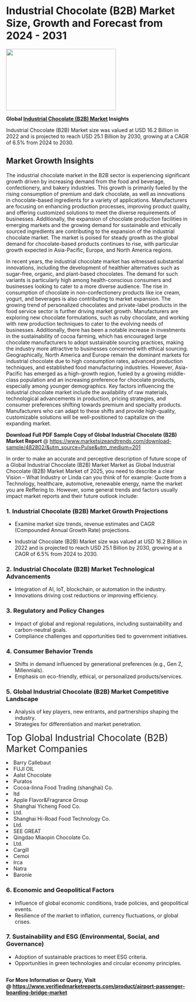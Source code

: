 <H1>Industrial Chocolate (B2B) Market Size, Growth and Forecast from 2024 - 2031</H1><img class="aligncenter size-medium wp-image-584254" src="https://thirdeyenews.in/wp-content/uploads/2024/09/Global-Market-Research-300x168.jpeg" alt="" width="300" height="168" /><p><strong>Global&nbsp;<a href="https://www.marketsizeandtrends.com/download-sample/482802/&amp;utm_source=Pulse&amp;utm_medium=201">Industrial Chocolate (B2B) Market</a> Insights</strong></p><p>Industrial Chocolate (B2B) Market size was valued at USD 16.2 Billion in 2022 and is projected to reach USD 25.1 Billion by 2030, growing at a CAGR of 6.5% from 2024 to 2030.</p><p><h2>Market Growth Insights</h2> <p>The industrial chocolate market in the B2B sector is experiencing significant growth driven by increasing demand from the food and beverage, confectionery, and bakery industries. This growth is primarily fueled by the rising consumption of premium and dark chocolate, as well as innovations in chocolate-based ingredients for a variety of applications. Manufacturers are focusing on enhancing production processes, improving product quality, and offering customized solutions to meet the diverse requirements of businesses. Additionally, the expansion of chocolate production facilities in emerging markets and the growing demand for sustainable and ethically sourced ingredients are contributing to the expansion of the industrial chocolate market. The market is poised for steady growth as the global demand for chocolate-based products continues to rise, with particular growth expected in Asia-Pacific, Europe, and North America regions. </p> <p>In recent years, the industrial chocolate market has witnessed substantial innovations, including the development of healthier alternatives such as sugar-free, organic, and plant-based chocolates. The demand for such variants is particularly high among health-conscious consumers and businesses looking to cater to a more diverse audience. The rise in consumption of chocolate in non-confectionery products like ice cream, yogurt, and beverages is also contributing to market expansion. The growing trend of personalized chocolates and private-label products in the food service sector is further driving market growth. Manufacturers are exploring new chocolate formulations, such as ruby chocolate, and working with new production techniques to cater to the evolving needs of businesses. Additionally, there has been a notable increase in investments in the sustainability of cocoa farming, which has encouraged large chocolate manufacturers to adopt sustainable sourcing practices, making the industry more attractive to businesses concerned with ethical sourcing. Geographically, North America and Europe remain the dominant markets for industrial chocolate due to high consumption rates, advanced production techniques, and established food manufacturing industries. However, Asia-Pacific has emerged as a high-growth region, fueled by a growing middle-class population and an increasing preference for chocolate products, especially among younger demographics. Key factors influencing the industrial chocolate market include the availability of raw materials, technological advancements in production, pricing strategies, and consumer preferences shifting towards premium and specialty products. Manufacturers who can adapt to these shifts and provide high-quality, customizable solutions will be well-positioned to capitalize on the expanding market. </p><p><span class=""><strong>Download Full PDF Sample Copy of Global Industrial Chocolate (B2B) Market Report</strong> @ <a href="https://www.marketsizeandtrends.com/download-sample/482802/&amp;utm_source=Pulse&amp;utm_medium=201" target="_blank">https://www.marketsizeandtrends.com/download-sample/482802/&amp;utm_source=Pulse&amp;utm_medium=201</a></span></p><p>In order to make an accurate and perceptive description of future scope of a Global&nbsp;Industrial Chocolate (B2B) Market Market as Global&nbsp;Industrial Chocolate (B2B) Market Market of 2025, you need to describe a clear Vision &ndash; What Industry or Linda can you think of for example: Quote from a Technology, healthcare, automotive, renewable energy, name the market you are Reffering to. However, some general trends and factors usually impact market reports and their future outlook include:</p><h3>1.&nbsp;<strong>Industrial Chocolate (B2B) Market Growth Projections</strong></h3><ul><li>Examine market size trends, revenue estimates and CAGR (Compounded Annual Growth Rate) projections.</li><li><p>Industrial Chocolate (B2B) Market size was valued at USD 16.2 Billion in 2022 and is projected to reach USD 25.1 Billion by 2030, growing at a CAGR of 6.5% from 2024 to 2030.</p></li></ul><h3>2.&nbsp;<strong>Industrial Chocolate (B2B) Market Technological Advancements</strong></h3><ul><li>Integration of AI, IoT, blockchain, or automation in the industry.</li><li>Innovations driving cost reductions or improving efficiency.</li></ul><h3>3.&nbsp;<strong>Regulatory and Policy Changes</strong></h3><ul><li>Impact of global and regional regulations, including sustainability and carbon-neutral goals.</li><li>Compliance challenges and opportunities tied to government initiatives.</li></ul><h3>4.&nbsp;<strong>Consumer Behavior Trends</strong></h3><ul><li>Shifts in demand influenced by generational preferences (e.g., Gen Z, Millennials).</li><li>Emphasis on eco-friendly, ethical, or personalized products/services.</li></ul><h3>5.&nbsp;<strong>Global Industrial Chocolate (B2B) Market Competitive Landscape</strong></h3><ul><li>Analysis of key players, new entrants, and partnerships shaping the industry.</li><li>Strategies for differentiation and market penetration.</li></ul><p data-pm-slice="1 1 []"><span style="color: inherit; font-family: inherit; font-size: 25px;">Top Global Industrial Chocolate (B2B) Market Companies</span></p><div class="" data-test-id=""><p><li>Barry Callebaut</li><li> FUJI OIL</li><li> Aalst Chocolate</li><li> Puratos</li><li> Cocoa-linna Food Trading (shanghai) Co.</li><li>ltd</li><li> Apple Flavor&Fragrance Group</li><li> Shanghai Yicheng Food Co.</li><li> Ltd.</li><li> Shanghai Hi-Road Food Technology Co.</li><li> Ltd.</li><li> SEE GREAT</li><li> Qingdao Miaopin Chocolate Co.</li><li> Ltd.</li><li> Cargill</li><li> Cemoi</li><li> Irca</li><li> Natra</li><li> Baronie</li></p></div><h3>6.&nbsp;<strong>Economic and Geopolitical Factors</strong></h3><ul><li>Influence of global economic conditions, trade policies, and geopolitical events.</li><li>Resilience of the market to inflation, currency fluctuations, or global crises.</li></ul><h3>7.&nbsp;<strong>Sustainability and ESG (Environmental, Social, and Governance)</strong></h3><ul><li>Adoption of sustainable practices to meet ESG criteria.</li><li>Opportunities in green technologies and circular economy principles.</li></ul><h2><strong style="font-size: 14px;">For More Information or Query, Visit @&nbsp;</strong><a style="background-color: #ffffff; font-size: 14px;" href="https://www.marketsizeandtrends.com/report/industrial-chocolate-b2b-market/" target="_blank">https://www.verifiedmarketreports.com/product/airport-passenger-boarding-bridge-market</a></h2>
